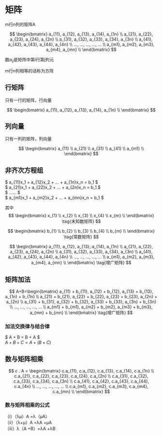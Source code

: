 # 矩阵

m行n列的矩阵A

$$
 \begin{bmatrix}
 a_{11}, a_{12}, a_{13}, a_{14}, a_{1n} \\
 a_{21}, a_{22}, a_{23}, a_{24}, a_{2n} \\
 a_{31}, a_{32}, a_{33}, a_{34}, a_{3n} \\
 a_{41}, a_{42}, a_{43}, a_{44}, a_{4n} \\
 ..., ..., ..., ..., ... \\
 a_{m1}, a_{m2}, a_{m3}, a_{m4}, a_{mn} \\
 \end{bmatrix}  
$$ 

数$a_{ij}$是矩阵中第i行第j列元

m行n列相等的话称为方阵

## 行矩阵

只有一行的矩阵，行向量

$$
 \begin{bmatrix}
 a_{11}, a_{12}, a_{13}, a_{14}, a_{1n} \\
 \end{bmatrix} 
$$ 

## 列向量

只有一列的矩阵，列向量

$$
 \begin{bmatrix}
 a_{11} \\
 a_{21} \\
 a_{31} \\
 a_{41} \\
 a_{m1} \\
 \end{bmatrix}  
$$ 


## 非齐次方程组

$ a_{11}x_1 + a_{12}x_2 + ... + a_{1n}x_n = b_1 $ \
$ a_{21}x_1 + a_{22}x_2 + ... + a_{2n}x_n = b_1 $ \
$ ...... $ \
$ a_{m1}x_1 + a_{m2}x_2 + ... + a_{mn}x_n = b_1 $ 

其中
$$
 \begin{bmatrix}
 x_{1} \\
 x_{2} \\
 x_{3} \\
 x_{4} \\
 x_{m} \\
 \end{bmatrix}  \tag{未知数矩阵}
$$ 

$$
 \begin{bmatrix}
 b_{1} \\
 b_{2} \\
 b_{3} \\
 b_{4} \\
 b_{m} \\
 \end{bmatrix}  \tag{常数矩阵}
$$ 

$$
 \begin{bmatrix}
 a_{11}, a_{12}, a_{13}, a_{14}, a_{1n} \\
 a_{21}, a_{22}, a_{23}, a_{24}, a_{2n} \\
 a_{31}, a_{32}, a_{33}, a_{34}, a_{3n} \\
 a_{41}, a_{42}, a_{43}, a_{44}, a_{4n} \\
 ..., ..., ..., ..., ... \\
 a_{m1}, a_{m2}, a_{m3}, a_{m4}, a_{mn} \\
 \end{bmatrix}  \tag{增广矩阵}
$$ 

## 矩阵加法

$$
 A+B=\begin{bmatrix}
 a_{11} + b_{11}, a_{12} + b_{12}, a_{13} + b_{13}, a_{1n} + b_{1n} \\
 a_{21} + b_{21}, a_{22} + b_{22}, a_{23} + b_{23}, a_{2n} + a_{2n} \\
 a_{31} + b_{31}, a_{32} + b_{32}, a_{33} + b_{33}, a_{3n} + b_{3n} \\
 ..., ..., ..., ..., ... \\
 a_{m1} + b_{m1}, a_{m2} + b_{m2}, a_{m3} + b_{m3}, a_{mn} + b_{mn} \\
 \end{bmatrix}  \tag{增广矩阵}
$$ 

### 加法交换律与结合律

$ A + B = B + A $ \
$A + B + C = A + (B + C)$

## 数与矩阵相乘

$$
c . A = \begin{bmatrix}
 c.a_{11}, c.a_{12}, c.a_{13}, c.a_{14}, c.a_{1n} \\
 c.a_{21}, c.a_{22}, c.a_{23}, c.a_{24}, c.a_{2n} \\
 c.a_{31}, c.a_{32}, c.a_{33}, c.a_{34}, c.a_{3n} \\
 c.a_{41}, c.a_{42}, c.a_{43}, c.a_{44}, c.a_{4n} \\
 ..., ..., ..., ..., ... \\
 c.a_{m1}, c.a_{m2}, c.a_{m3}, c.a_{m4}, c.a_{mn} \\
 \end{bmatrix}  
$$ 

### 数与矩阵相乘的公式
（i）（λμ）A =λ（μA） \
（ii）（λ+μ）A =λA +μA \
（iii）λ（A +B）=λA +λB